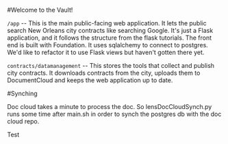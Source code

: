 #Welcome to the Vault!


`/app` -- This is the main public-facing web application. It lets the public search New Orleans city contracts like searching Google. It's just a Flask application, and it follows the structure from the flask tutorials. The front end is built with Foundation. It uses sqlalchemy to connect to postgres. We'd like to refactor it to use Flask views but haven't gotten there yet.


`contracts/datamanagement` -- This stores the tools that collect and publish city contracts. It downloads contracts from the city, uploads them to DocumentCloud and keeps the web application up to date.


#Synching

Doc cloud takes a minute to process the doc. So lensDocCloudSynch.py runs some time after main.sh in order to synch the postgres db with the doc cloud repo.

Test